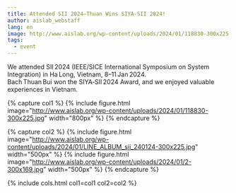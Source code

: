 ```yaml
---
title: Attended SII 2024—Thuan Wins SIYA‑SII 2024!
author: aislab_webstaff
lang: en
image: http://www.aislab.org/wp-content/uploads/2024/01/118830-300x225.jpg
tags:
  - event
---
```


We attended SII 2024 (IEEE/SICE International Symposium on System Integration) in Ha Long, Vietnam, 8–11 Jan 2024.  
Bach Thuan Bui won the SIYA‑SII 2024 Award, and we enjoyed valuable experiences in Vietnam.

{% capture col1 %}
{%
  include figure.html
  image="http://www.aislab.org/wp-content/uploads/2024/01/118830-300x225.jpg"
  width="800px"
%}
{% endcapture %}

{% capture col2 %}
{%
  include figure.html
  image="http://www.aislab.org/wp-content/uploads/2024/01/LINE_ALBUM_sii_240124-300x225.jpg"
  width="500px"
%}
{%
  include figure.html
  image="http://www.aislab.org/wp-content/uploads/2024/01/2-300x169.jpg"
  width="500px"
%}
{% endcapture %}

{% include cols.html col1=col1 col2=col2 %}
